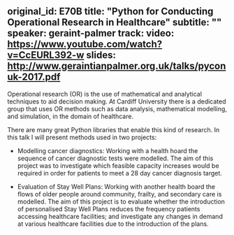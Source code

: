 original_id: E70B
title: "Python for Conducting Operational Research in Healthcare"
subtitle: ""
speaker: geraint-palmer
track: 
video: https://www.youtube.com/watch?v=CcEURL392-w
slides: http://www.geraintianpalmer.org.uk/talks/pyconuk-2017.pdf
---
Operational research (OR) is the use of mathematical and analytical techniques to aid decision making. At Cardiff University there is a dedicated group that uses OR methods such as data analysis, mathematical modelling, and simulation, in the domain of healthcare.

There are many great Python libraries that enable this kind of research. In this talk I will present methods used in two projects:

- Modelling cancer diagnostics: Working with a health hoard the sequence of cancer diagnostic tests were modelled. The aim of this project was to investigate which feasible capacity increases would be required in order for patients to meet a 28 day cancer diagnosis target.

- Evaluation of Stay Well Plans: Working with another health board the flows of older people around community, frailty, and secondary care is modelled. The aim of this project is to evaluate whether the introduction of personalised Stay Well Plans reduces the frequency patients accessing healthcare facilities; and investigate any changes in demand at various healthcare facilities due to the introduction of the plans.